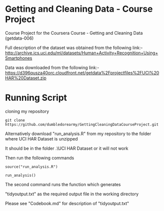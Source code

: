 Getting and Cleaning Data - Course Project
================================

Course Project for the Coursera Course - Getting and Cleaning Data (getdata-006)

Full description of the dataset was obtained from the following link:-
http://archive.ics.uci.edu/ml/datasets/Human+Activity+Recognition+Using+Smartphones

Data was downloaded from the following link:-
https://d396qusza40orc.cloudfront.net/getdata%2Fprojectfiles%2FUCI%20HAR%20Dataset.zip

Running Script
================================
cloning my repository
    
    git clone https://github.com/dumbledorearmy/GettingCleaningDataCourseProject.git

Alternatively download "run_analysis.R" from my repository to the folder where UCI HAR Dataset is unzipped

It should be in the folder .\UCI HAR Dataset or it will not work

Then run the following commands
    
    source("run_analysis.R")
    
    run_analysis()

The second command runs the function which generates 

"tidyoutput.txt" 
as the required output file in the working directory

Please see "Codebook.md" for description of "tidyoutput.txt"
